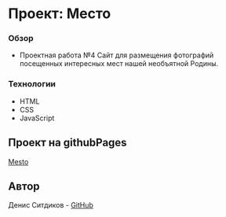 # Проект: Место

### Обзор

* Проектная работа №4 Сайт для размещения фотографий посещенных интересных мест нашей необъятной Родины.

### Технологии

* HTML
* CSS
* JavaScript

## Проект на githubPages

[Mesto](https://sitdikov-denis.github.io/mesto/)

## Автор

Денис Ситдиков - [GitHub](https://github.com/Sitdikov-Denis)


